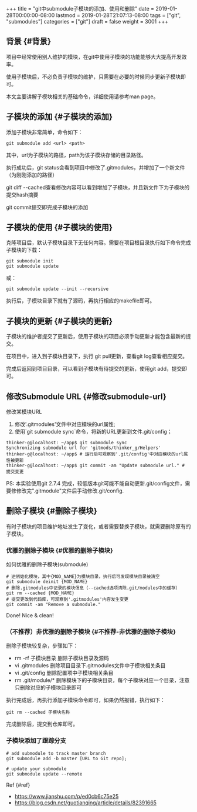 +++
title = "git中submodule子模块的添加、使用和删除"
date = 2019-01-28T00:00:00-08:00
lastmod = 2019-01-28T21:07:13-08:00
tags = ["git", "submodules"]
categories = ["git"]
draft = false
weight = 3001
+++

## 背景 {#背景}

项目中经常使用别人维护的模块，在git中使用子模块的功能能够大大提高开发效率。

使用子模块后，不必负责子模块的维护，只需要在必要的时候同步更新子模块即可。

本文主要讲解子模块相关的基础命令，详细使用请参考man page。


## 子模块的添加 {#子模块的添加}

添加子模块非常简单，命令如下：

```shell
git submodule add <url> <path>
```

其中，url为子模块的路径，path为该子模块存储的目录路径。

执行成功后，git status会看到项目中修改了.gitmodules，并增加了一个新文件（为刚刚添加的路径）

git diff --cached查看修改内容可以看到增加了子模块，并且新文件下为子模块的提交hash摘要

git commit提交即完成子模块的添加


## 子模块的使用 {#子模块的使用}

克隆项目后，默认子模块目录下无任何内容。需要在项目根目录执行如下命令完成子模块的下载：

```shell
git submodule init
git submodule update
```

或：

```shell
git submodule update --init --recursive
```

执行后，子模块目录下就有了源码，再执行相应的makefile即可。


## 子模块的更新 {#子模块的更新}

子模块的维护者提交了更新后，使用子模块的项目必须手动更新才能包含最新的提交。

在项目中，进入到子模块目录下，执行 git pull更新，查看git log查看相应提交。

完成后返回到项目目录，可以看到子模块有待提交的更新，使用git add，提交即可。


## 修改Submodule URL {#修改submodule-url}

修改某模块URL

1.  修改'.gitmodules'文件中对应模块的url属性;
2.  使用\`git submodule sync\`命令，将新的URL更新到文件.git/config；

```shell
thinker-g@localhost: ~/app$ git submodule sync
Synchronizing submodule url for 'gitmods/thinker_g/Helpers'
thinker-g@localhost: ~/app$ # 运行后可观察到'.git/config'中对应模块的url属性被更新
thinker-g@localhost: ~/app$ git commit -am "Update submodule url." # 提交变更
```

PS: 本实验使用git 2.7.4 完成，较低版本git可能不能自动更新.git/config文件，需要修修改完".gitmodule"文件后手动修改.git/config.


## 删除子模块 {#删除子模块}

有时子模块的项目维护地址发生了变化，或者需要替换子模块，就需要删除原有的子模块。


### 优雅的删除子模块 {#优雅的删除子模块}

如何优雅的删除子模块(submodule)

```shell
# 逆初始化模块，其中{MOD_NAME}为模块目录，执行后可发现模块目录被清空
git submodule deinit {MOD_NAME}
# 删除.gitmodules中记录的模块信息（--cached选项清除.git/modules中的缓存）
git rm --cached {MOD_NAME}
# 提交更改到代码库，可观察到'.gitmodules'内容发生变更
git commit -am "Remove a submodule."
```

Done! Nice & clean!


### （不推荐）非优雅的删除子模块 {#不推荐-非优雅的删除子模块}

删除子模块较复杂，步骤如下：

-   rm -rf 子模块目录 删除子模块目录及源码
-   vi .gitmodules 删除项目目录下.gitmodules文件中子模块相关条目
-   vi .git/config 删除配置项中子模块相关条目
-   rm .git/module/\* 删除模块下的子模块目录，每个子模块对应一个目录，注意只删除对应的子模块目录即可

执行完成后，再执行添加子模块命令即可，如果仍然报错，执行如下：

```shell
git rm --cached 子模块名称
```

完成删除后，提交到仓库即可。

### 子模块添加了跟踪分支 

```shell
# add submodule to track master branch
git submodule add -b master [URL to Git repo];

# update your submodule
git submodule update --remote
```

Ref {#ref}

-   <https://www.jianshu.com/p/ed0cb6c75e25>
-   <https://blog.csdn.net/guotianqing/article/details/82391665>

